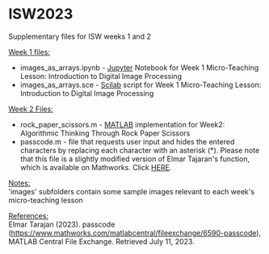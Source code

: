 # ISW2023
Supplementary files for ISW weeks 1 and 2

<ins>Week 1 files:</ins> 
- images_as_arrays.ipynb - [Jupyter](https://jupyter.org/) Notebook for Week 1 Micro-Teaching Lesson: Introduction to Digital Image Processing
- images_as_arrays.sce - [Scilab](https://www.scilab.org/) script for Week 1 Micro-Teaching Lesson: Introduction to Digital Image Processing


<ins>Week 2 Files:</ins> 
- rock_paper_scissors.m - [MATLAB](https://www.mathworks.com/products/matlab.html) implementation for Week2: Algorithmic Thinking Through Rock Paper Scissors
- passcode.m - file that requests user input and hides the entered characters by replacing each character with an asterisk (*). Please note that this file is a slightly modified version of Elmar Tajaran's function, which is available on Mathworks. Click [HERE](https://www.mathworks.com/matlabcentral/fileexchange/6590-passcode).


<ins>Notes:</ins> \
'images' subfolders contain some sample images relevant to each week's micro-teaching lesson


<ins>References:</ins> \
Elmar Tarajan (2023). passcode (https://www.mathworks.com/matlabcentral/fileexchange/6590-passcode), MATLAB Central File Exchange. Retrieved July 11, 2023. 